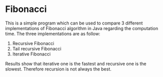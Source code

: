 # Fibonacci

This is a simple program which can be used to compare 
3 different implementations of Fibonacci algorithm in Java regarding
the computation time.
The three implementations are as follow:

1. Recursive Fibonacci
2. Tail recursive Fibonacci
3. Iterative Fibonacci

Results show that iterative one is the fastest and recursive one is the
slowest. Therefore recursion is not always the best.
